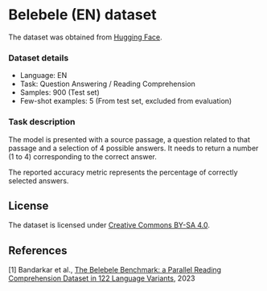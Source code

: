 # Belebele (EN) dataset

The dataset was obtained from [Hugging Face](https://huggingface.co/datasets/facebook/belebele).

### Dataset details

- Language: EN
- Task: Question Answering / Reading Comprehension
- Samples: 900 (Test set)
- Few-shot examples: 5 (From test set, excluded from evaluation)

### Task description

The model is presented with a source passage, a question related to that passage and a selection of 4 possible answers. It needs to return a number (1 to 4) corresponding to the correct answer.

The reported accuracy metric represents the percentage of correctly selected answers.

## License

The dataset is licensed under [Creative Commons BY-SA 4.0](https://creativecommons.org/licenses/by-sa/4.0/).

## References

[1] Bandarkar et al., [The Belebele Benchmark: a Parallel Reading Comprehension Dataset in 122 Language Variants](https://arxiv.org/abs/2308.16884), 2023
